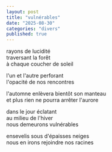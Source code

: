 ```yaml
---
layout: post
title: "vulnérables"
date: "2025-08-30"
categories: "divers"
published: true
---
```


rayons de lucidité  
traversant la forêt  
à chaque coucher de soleil  

l'un et l'autre perforant  
l'opacité de nos rencontres  

l'automne enlèvera bientôt son manteau  
et plus rien ne pourra arrêter l'aurore  

dans le jour éclatant  
au milieu de l'hiver  
nous demeurons vulnérables  

ensevelis sous d'épaisses neiges  
nous en irons rejoindre nos racines  
